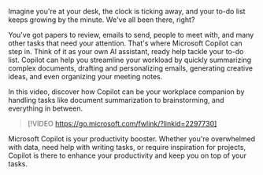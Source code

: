 Imagine you're at your desk, the clock is ticking away, and your to-do list keeps growing by the minute. We've all been there, right? 

You've got papers to review, emails to send, people to meet with, and many other tasks that need your attention. That's where Microsoft Copilot can step in. Think of it as your own AI assistant, ready help tackle your to-do list. Copilot can help you streamline your workload by quickly summarizing complex documents, drafting and personalizing emails, generating creative ideas, and even organizing your meeting notes.

In this video, discover how Copilot can be your workplace companion by handling tasks like document summarization to brainstorming, and everything in between.

> [!VIDEO https://go.microsoft.com/fwlink/?linkid=2297730]

Microsoft Copilot is your productivity booster. Whether you're overwhelmed with data, need help with writing tasks, or require inspiration for projects, Copilot is there to enhance your productivity and keep you on top of your tasks.
